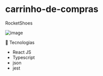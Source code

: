 # carrinho-de-compras
RocketShoes

![image](https://user-images.githubusercontent.com/63380921/147614627-9ee50708-ccc9-46ff-b18e-8d0ed3d95914.png)

🚀 Tecnologias

- React JS
- Typescript
- json
- jest
